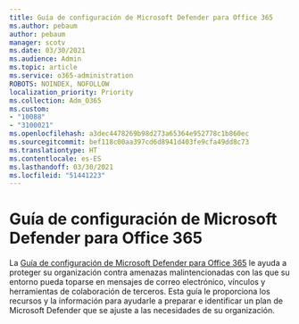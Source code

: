 ```yaml
---
title: Guía de configuración de Microsoft Defender para Office 365
ms.author: pebaum
author: pebaum
manager: scotv
ms.date: 03/30/2021
ms.audience: Admin
ms.topic: article
ms.service: o365-administration
ROBOTS: NOINDEX, NOFOLLOW
localization_priority: Priority
ms.collection: Adm_O365
ms.custom:
- "10088"
- "3100021"
ms.openlocfilehash: a3dec4478269b98d273a65364e952778c1b860ec
ms.sourcegitcommit: bef118c00aa397cd6d8941d403fe9cfa49dd8c73
ms.translationtype: HT
ms.contentlocale: es-ES
ms.lasthandoff: 03/30/2021
ms.locfileid: "51441223"
---
```

# <a name="microsoft-defender-for-office-365-setup-guide"></a>Guía de configuración de Microsoft Defender para Office 365

La [Guía de configuración de Microsoft Defender para Office 365](https://go.microsoft.com/fwlink/?linkid=2146614) le ayuda a proteger su organización contra amenazas malintencionadas con las que su entorno pueda toparse en mensajes de correo electrónico, vínculos y herramientas de colaboración de terceros. Esta guía le proporciona los recursos y la información para ayudarle a preparar e identificar un plan de Microsoft Defender que se ajuste a las necesidades de su organización.